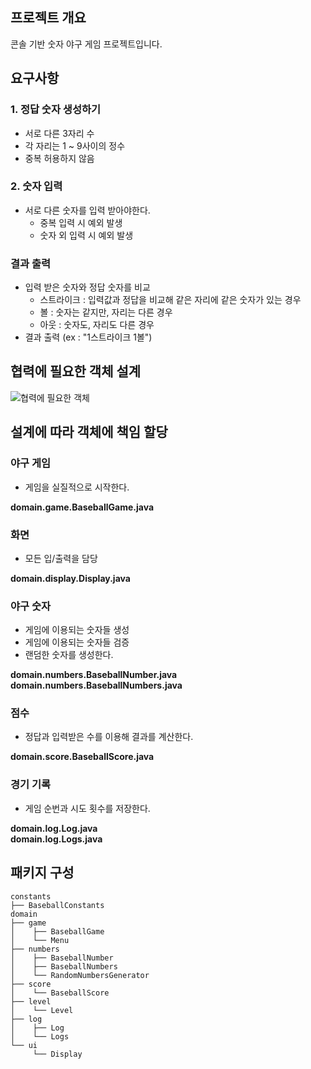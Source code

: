 ## 프로젝트 개요
콘솔 기반 숫자 야구 게임 프로젝트입니다.

## 요구사항
### 1. 정답 숫자 생성하기
- 서로 다른 3자리 수
- 각 자리는 1 ~ 9사이의 정수
- 중복 허용하지 않음
### 2. 숫자 입력
- 서로 다른 숫자를 입력 받아야한다.
  - 중복 입력 시 예외 발생
  - 숫자 외 입력 시 예외 발생
### 결과 출력
  - 입력 받은 숫자와 정답 숫자를 비교
    - 스트라이크 : 입력값과 정답을 비교해 같은 자리에 같은 숫자가 있는 경우
    - 볼 : 숫자는 같지만, 자리는 다른 경우
    -  아웃 : 숫자도, 자리도 다른 경우
  - 결과 출력 (ex : "1스트라이크 1볼")

## 협력에 필요한 객체 설계
![협력에 필요한 객체](https://befitting-subway-0bf.notion.site/image/https%3A%2F%2Fprod-files-secure.s3.us-west-2.amazonaws.com%2Fec696ef1-489c-4a9e-b954-fe7608e4327d%2F9ca1d757-0b10-449e-9294-6f86b86fd912%2F%25E1%2584%2589%25E1%2585%25B3%25E1%2584%258F%25E1%2585%25B3%25E1%2584%2585%25E1%2585%25B5%25E1%2586%25AB%25E1%2584%2589%25E1%2585%25A3%25E1%2586%25BA_2024-09-12_%25E1%2584%258B%25E1%2585%25A9%25E1%2584%2592%25E1%2585%25AE_1.37.47.png?table=block&id=159ea734-2315-46b3-bbf2-86d788602bb5&spaceId=ec696ef1-489c-4a9e-b954-fe7608e4327d&width=1280&userId=&cache=v2)

## 설계에 따라 객체에 책임 할당
### 야구 게임 
- 게임을 실질적으로 시작한다.

**domain.game.BaseballGame.java**
### 화면
- 모든 입/출력을 담당

**domain.display.Display.java**
### 야구 숫자
- 게임에 이용되는 숫자들 생성
- 게임에 이용되는 숫자들 검증
- 랜덤한 숫자를 생성한다.

**domain.numbers.BaseballNumber.java** <br />
**domain.numbers.BaseballNumbers.java**

### 점수
- 정답과 입력받은 수를 이용해 결과를 계산한다.

**domain.score.BaseballScore.java**

### 경기 기록
- 게임 순번과 시도 횟수를 저장한다.

**domain.log.Log.java** <br />
**domain.log.Logs.java**

## 패키지 구성
``` 
constants
├── BaseballConstants
domain
├── game
│    ├── BaseballGame
│    └── Menu
├── numbers
│    ├── BaseballNumber
│    ├── BaseballNumbers
│    └── RandomNumbersGenerator
├── score
│    └── BaseballScore
├── level
│    └── Level
├── log
│    ├── Log
│    └── Logs
└── ui
     └── Display
```